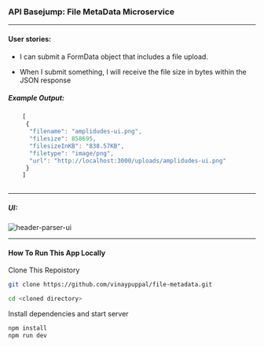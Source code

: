 ### API Basejump: File MetaData Microservice
---

#### User stories:

* I can submit a FormData object that includes a file upload.

* When I submit something, I will receive the file size in bytes within the JSON response


##### Example Output:

```javascript
	[
	 {
	  "filename": "amplidudes-ui.png",
	  "filesize": 858695,
	  "filesizeInKB": "838.57KB",
	  "filetype": "image/png",
	  "url": "http://localhost:3000/uploads/amplidudes-ui.png"
	 }
	]
	
```
---

##### UI:

![header-parser-ui](https://res.cloudinary.com/vinaypuppal/image/upload/v1465395641/file-metadata-ui_vxltxf.png )

---

#### How To Run This App Locally

Clone This Repoistory
```bash
git clone https://github.com/vinaypuppal/file-metadata.git
```

```bash
cd <cloned directory>
```

Install dependencies and start server
```bash
npm install
npm run dev
```
